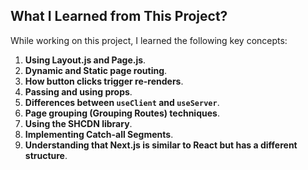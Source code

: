 ## What I Learned from This Project?

While working on this project, I learned the following key concepts:

1. **Using Layout.js and Page.js**.
2. **Dynamic and Static page routing**.
3. **How button clicks trigger re-renders**.
4. **Passing and using props**.
5. **Differences between `useClient` and `useServer`**.
6. **Page grouping (Grouping Routes) techniques**.
7. **Using the SHCDN library**.
8. **Implementing Catch-all Segments**.
9. **Understanding that Next.js is similar to React but has a different structure**.

